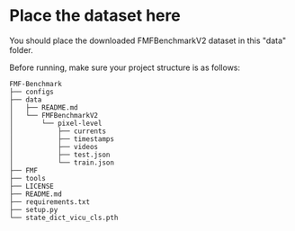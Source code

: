 # Place the dataset here
You should place the downloaded FMFBenchmarkV2 dataset in this "data" folder. 

Before running, make sure your project structure is as follows:
```
FMF-Benchmark
├── configs
├── data
│   ├── README.md
│   └── FMFBenchmarkV2
│       └── pixel-level
│           ├── currents
│           ├── timestamps
│           ├── videos
│           ├── test.json
│           └── train.json
├── FMF
├── tools
├── LICENSE
├── README.md
├── requirements.txt
├── setup.py
└── state_dict_vicu_cls.pth
```
